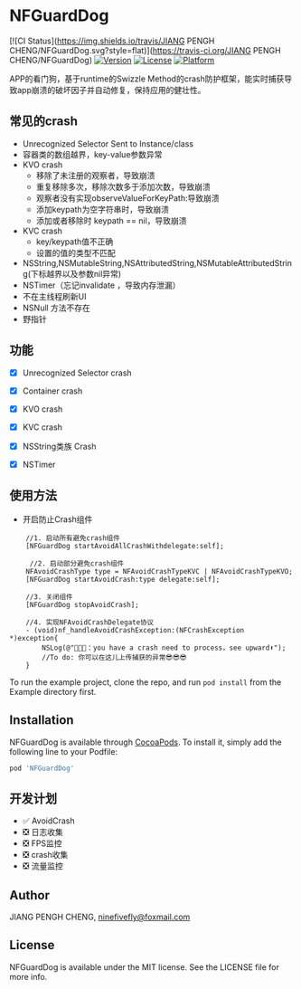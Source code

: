 # NFGuardDog

[![CI Status](https://img.shields.io/travis/JIANG PENGH CHENG/NFGuardDog.svg?style=flat)](https://travis-ci.org/JIANG PENGH CHENG/NFGuardDog)
[![Version](https://img.shields.io/cocoapods/v/NFGuardDog.svg?style=flat)](https://cocoapods.org/pods/NFGuardDog)
[![License](https://img.shields.io/cocoapods/l/NFGuardDog.svg?style=flat)](https://cocoapods.org/pods/NFGuardDog)
[![Platform](https://img.shields.io/cocoapods/p/NFGuardDog.svg?style=flat)](https://cocoapods.org/pods/NFGuardDog)

APP的看门狗，基于runtime的Swizzle Method的crash防护框架，能实时捕获导致app崩溃的破坏因子并自动修复，保持应用的健壮性。

## 常见的crash

- Unrecognized Selector Sent to Instance/class
- 容器类的数组越界，key-value参数异常
- KVO crash
    - 移除了未注册的观察者，导致崩溃
    - 重复移除多次，移除次数多于添加次数，导致崩溃
    - 观察者没有实现observeValueForKeyPath:导致崩溃
    - 添加keypath为空字符串时，导致崩溃
    - 添加或者移除时 keypath == nil，导致崩溃
- KVC crash
    - key/keypath值不正确
    - 设置的值的类型不匹配
- NSString,NSMutableString,NSAttributedString,NSMutableAttributedString(下标越界以及参数nil异常)
- NSTimer（忘记invalidate ，导致内存泄漏）
- 不在主线程刷新UI
- NSNull 方法不存在
- 野指针

## 功能
- [x] Unrecognized Selector crash
- [x] Container crash 
- [x] KVO crash
- [x] KVC crash
- [x] NSString类族 Crash
- [x] NSTimer 


## 使用方法

- 开启防止Crash组件
```
    //1. 启动所有避免crash组件
    [NFGuardDog startAvoidAllCrashWithdelegate:self];
    
     //2. 启动部分避免crash组件
    NFAvoidCrashType type = NFAvoidCrashTypeKVC | NFAvoidCrashTypeKVO;
    [NFGuardDog startAvoidCrash:type delegate:self];
    
    //3. 关闭组件
    [NFGuardDog stopAvoidCrash];
    
    //4. 实现NFAvoidCrashDelegate协议
    - (void)nf_handleAvoidCrashException:(NFCrashException *)exception{
        NSLog(@"🐞🐞🐞：you have a crash need to process，see upward⬆️");
        //To do: 你可以在这儿上传捕获的异常😎😎😎
    }
```


To run the example project, clone the repo, and run `pod install` from the Example directory first.

## Installation

NFGuardDog is available through [CocoaPods](https://cocoapods.org). To install
it, simply add the following line to your Podfile:

```ruby
pod 'NFGuardDog'
```

## 开发计划
- ✅  AvoidCrash
- ❎  日志收集
- ❎  FPS监控
- ❎  crash收集
- ❎  流量监控

## Author

JIANG PENGH CHENG, ninefivefly@foxmail.com

## License

NFGuardDog is available under the MIT license. See the LICENSE file for more info.
